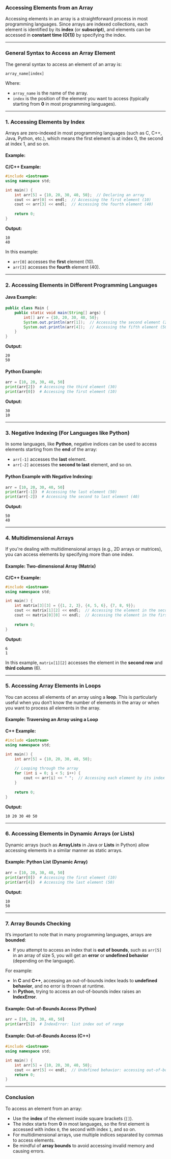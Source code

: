 ### **Accessing Elements from an Array**

Accessing elements in an array is a straightforward process in most programming languages. Since arrays are indexed collections, each element is identified by its **index** (or **subscript**), and elements can be accessed in **constant time (O(1))** by specifying the index.

---

### **General Syntax to Access an Array Element**

The general syntax to access an element of an array is:

```
array_name[index]
```

Where:
- `array_name` is the name of the array.
- `index` is the position of the element you want to access (typically starting from **0** in most programming languages).

---

### **1. Accessing Elements by Index**

Arrays are zero-indexed in most programming languages (such as C, C++, Java, Python, etc.), which means the first element is at index 0, the second at index 1, and so on.

#### Example:

**C/C++ Example:**
```cpp
#include <iostream>
using namespace std;

int main() {
    int arr[5] = {10, 20, 30, 40, 50};  // Declaring an array
    cout << arr[0] << endl;  // Accessing the first element (10)
    cout << arr[3] << endl;  // Accessing the fourth element (40)
    
    return 0;
}
```
**Output:**
```
10
40
```

In this example:
- `arr[0]` accesses the **first** element (10).
- `arr[3]` accesses the **fourth** element (40).

---

### **2. Accessing Elements in Different Programming Languages**

#### **Java Example:**
```java
public class Main {
    public static void main(String[] args) {
        int[] arr = {10, 20, 30, 40, 50};
        System.out.println(arr[1]);  // Accessing the second element (20)
        System.out.println(arr[4]);  // Accessing the fifth element (50)
    }
}
```
**Output:**
```
20
50
```

#### **Python Example:**
```python
arr = [10, 20, 30, 40, 50]
print(arr[2])  # Accessing the third element (30)
print(arr[0])  # Accessing the first element (10)
```
**Output:**
```
30
10
```

---

### **3. Negative Indexing (For Languages like Python)**

In some languages, like **Python**, negative indices can be used to access elements starting from the **end** of the array:
- `arr[-1]` accesses the **last** element.
- `arr[-2]` accesses the **second to last** element, and so on.

#### **Python Example with Negative Indexing:**
```python
arr = [10, 20, 30, 40, 50]
print(arr[-1])  # Accessing the last element (50)
print(arr[-2])  # Accessing the second to last element (40)
```
**Output:**
```
50
40
```

---

### **4. Multidimensional Arrays**

If you're dealing with multidimensional arrays (e.g., 2D arrays or matrices), you can access elements by specifying more than one index.

#### **Example: Two-dimensional Array (Matrix)**

**C/C++ Example:**
```cpp
#include <iostream>
using namespace std;

int main() {
    int matrix[3][3] = {{1, 2, 3}, {4, 5, 6}, {7, 8, 9}};
    cout << matrix[1][2] << endl;  // Accessing the element in the second row, third column (6)
    cout << matrix[0][0] << endl;  // Accessing the element in the first row, first column (1)
    
    return 0;
}
```
**Output:**
```
6
1
```

In this example, `matrix[1][2]` accesses the element in the **second row** and **third column** (6).

---

### **5. Accessing Array Elements in Loops**

You can access all elements of an array using a **loop**. This is particularly useful when you don’t know the number of elements in the array or when you want to process all elements in the array.

#### **Example: Traversing an Array using a Loop**

**C++ Example:**
```cpp
#include <iostream>
using namespace std;

int main() {
    int arr[5] = {10, 20, 30, 40, 50};
    
    // Looping through the array
    for (int i = 0; i < 5; i++) {
        cout << arr[i] << " ";  // Accessing each element by its index
    }
    
    return 0;
}
```
**Output:**
```
10 20 30 40 50
```

---

### **6. Accessing Elements in Dynamic Arrays (or Lists)**

Dynamic arrays (such as **ArrayLists** in Java or **Lists** in Python) allow accessing elements in a similar manner as static arrays. 

#### **Example: Python List (Dynamic Array)**

```python
arr = [10, 20, 30, 40, 50]
print(arr[0])  # Accessing the first element (10)
print(arr[4])  # Accessing the last element (50)
```
**Output:**
```
10
50
```

---

### **7. Array Bounds Checking**

It’s important to note that in many programming languages, arrays are **bounded**:
- If you attempt to access an index that is **out of bounds**, such as `arr[5]` in an array of size 5, you will get an **error** or **undefined behavior** (depending on the language).
  
For example:
- In **C** and **C++**, accessing an out-of-bounds index leads to **undefined behavior**, and no error is thrown at runtime.
- In **Python**, trying to access an out-of-bounds index raises an **IndexError**.

#### **Example: Out-of-Bounds Access (Python)**

```python
arr = [10, 20, 30, 40, 50]
print(arr[5])  # IndexError: list index out of range
```

#### **Example: Out-of-Bounds Access (C++)**

```cpp
#include <iostream>
using namespace std;

int main() {
    int arr[5] = {10, 20, 30, 40, 50};
    cout << arr[5] << endl;  // Undefined behavior: accessing out-of-bounds index
    return 0;
}
```

---

### **Conclusion**

To access an element from an array:
- Use the **index** of the element inside square brackets (`[]`).
- The index starts from **0** in most languages, so the first element is accessed with index `0`, the second with index `1`, and so on.
- For multidimensional arrays, use multiple indices separated by commas to access elements.
- Be mindful of **array bounds** to avoid accessing invalid memory and causing errors.
